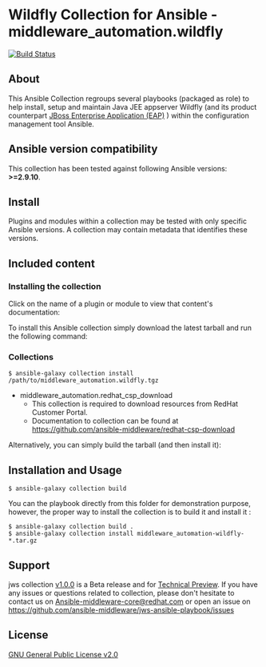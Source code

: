 # Wildfly Collection for Ansible - middleware_automation.wildfly
[![Build Status](https://github.com/ansible-middleware/wildfly/workflows/CI/badge.svg?branch=main)](https://github.com/ansible-middleware/wildfly_collection/actions/workflows/ci.yml)

## About
This Ansible Collection regroups several playbooks (packaged as role) to help install, setup and maintain Java JEE appserver Wildfly (and its product counterpart [JBoss Enterprise Application (EAP)](https://www.redhat.com/en/technologies/jboss-middleware/application-platform) ) within the configuration management tool Ansible.

## Ansible version compatibility
This collection has been tested against following Ansible versions: **>=2.9.10**.

## Install
Plugins and modules within a collection may be tested with only specific Ansible versions. A collection may contain metadata that identifies these versions.
<!--end requires_ansible-->
## Included content

### Installing the collection
Click on the name of a plugin or module to view that content's documentation:

To install this Ansible collection simply download the latest tarball and run the following command:
### Collections

    $ ansible-galaxy collection install /path/to/middleware_automation.wildfly.tgz
- middleware_automation.redhat_csp_download
    - This collection is required to download resources from RedHat Customer Portal.
    - Documentation to collection can be found at <https://github.com/ansible-middleware/redhat-csp-download>

Alternatively, you can simply build the tarball (and then install it):
## Installation and Usage

    $ ansible-galaxy collection build
You can the playbook directly from this folder for demonstration purpose, however, the proper way to install the collection is to build it and install it :

    $ ansible-galaxy collection build .
    $ ansible-galaxy collection install middleware_automation-wildfly-*.tar.gz

## Support

jws collection [v1.0.0](https://github.com/ansible-middleware/jws-ansible-playbook/releases/tag/1.0.0) is a Beta release and for [Technical Preview](https://access.redhat.com/support/offerings/techpreview). If you have any issues or questions related to collection, please don't hesitate to contact us on <Ansible-middleware-core@redhat.com> or open an issue on https://github.com/ansible-middleware/jws-ansible-playbook/issues

## License

[GNU General Public License v2.0](https://github.com/ansible-middleware/wildfly/blob/main/LICENSE)